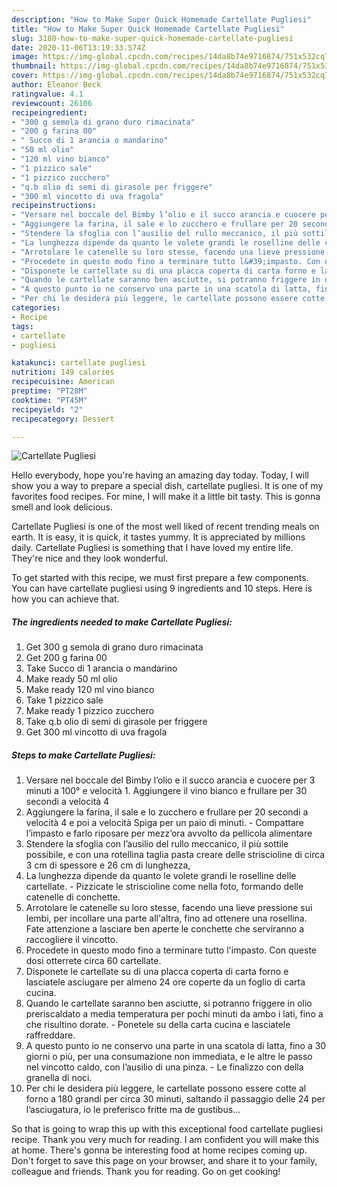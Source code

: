 ```yaml
---
description: "How to Make Super Quick Homemade Cartellate Pugliesi"
title: "How to Make Super Quick Homemade Cartellate Pugliesi"
slug: 3180-how-to-make-super-quick-homemade-cartellate-pugliesi
date: 2020-11-06T13:19:33.574Z
image: https://img-global.cpcdn.com/recipes/14da8b74e9716874/751x532cq70/cartellate-pugliesi-recipe-main-photo.jpg
thumbnail: https://img-global.cpcdn.com/recipes/14da8b74e9716874/751x532cq70/cartellate-pugliesi-recipe-main-photo.jpg
cover: https://img-global.cpcdn.com/recipes/14da8b74e9716874/751x532cq70/cartellate-pugliesi-recipe-main-photo.jpg
author: Eleanor Beck
ratingvalue: 4.1
reviewcount: 26106
recipeingredient:
- "300 g semola di grano duro rimacinata"
- "200 g farina 00"
- " Succo di 1 arancia o mandarino"
- "50 ml olio"
- "120 ml vino bianco"
- "1 pizzico sale"
- "1 pizzico zucchero"
- "q.b olio di semi di girasole per friggere"
- "300 ml vincotto di uva fragola"
recipeinstructions:
- "Versare nel boccale del Bimby l’olio e il succo arancia e cuocere per 3 minuti a 100° e velocità 1. Aggiungere il vino bianco e frullare per 30 secondi a velocità 4"
- "Aggiungere la farina, il sale e lo zucchero e frullare per 20 secondi a velocità 4 e poi a velocità Spiga per un paio di minuti. Compattare l’impasto e farlo riposare per mezz’ora avvolto da pellicola alimentare"
- "Stendere la sfoglia con l’ausilio del rullo meccanico, il più sottile possibile, e con una rotellina taglia pasta creare delle striscioline di circa 3 cm di spessore e 26 cm di lunghezza,"
- "La lunghezza dipende da quanto le volete grandi le roselline delle cartellate.  Pizzicate le striscioline come nella foto, formando delle catenelle di conchette."
- "Arrotolare le catenelle su loro stesse, facendo una lieve pressione sui lembi, per incollare una parte all&#39;altra, fino ad ottenere una rosellina. Fate attenzione a lasciare ben aperte le conchette che serviranno a raccogliere il vincotto."
- "Procedete in questo modo fino a terminare tutto l&#39;impasto. Con queste dosi otterrete circa 60 cartellate."
- "Disponete le cartellate su di una placca coperta di carta forno e lasciatele asciugare per almeno 24 ore coperte da un foglio di carta cucina."
- "Quando le cartellate saranno ben asciutte, si potranno friggere in olio preriscaldato a media temperatura per pochi minuti da ambo i lati, fino a che risultino dorate.  Ponetele su della carta cucina e lasciatele raffreddare."
- "A questo punto io ne conservo una parte in una scatola di latta, fino a 30 giorni o più, per una consumazione non immediata, e le altre le passo nel vincotto caldo, con l’ausilio di una pinza. Le finalizzo con della granella di noci."
- "Per chi le desidera più leggere, le cartellate possono essere cotte al forno a 180 grandi per circa 30 minuti, saltando il passaggio delle 24 per l’asciugatura, io le preferisco fritte ma de gustibus…"
categories:
- Recipe
tags:
- cartellate
- pugliesi

katakunci: cartellate pugliesi 
nutrition: 149 calories
recipecuisine: American
preptime: "PT28M"
cooktime: "PT45M"
recipeyield: "2"
recipecategory: Dessert

---
```



![Cartellate Pugliesi](https://img-global.cpcdn.com/recipes/14da8b74e9716874/751x532cq70/cartellate-pugliesi-recipe-main-photo.jpg)

Hello everybody, hope you're having an amazing day today. Today, I will show you a way to prepare a special dish, cartellate pugliesi. It is one of my favorites food recipes. For mine, I will make it a little bit tasty. This is gonna smell and look delicious.



Cartellate Pugliesi is one of the most well liked of recent trending meals on earth. It is easy, it is quick, it tastes yummy. It is appreciated by millions daily. Cartellate Pugliesi is something that I have loved my entire life. They're nice and they look wonderful.


To get started with this recipe, we must first prepare a few components. You can have cartellate pugliesi using 9 ingredients and 10 steps. Here is how you can achieve that.

<!--inarticleads1-->

##### The ingredients needed to make Cartellate Pugliesi:

1. Get 300 g semola di grano duro rimacinata
1. Get 200 g farina 00
1. Take  Succo di 1 arancia o mandarino
1. Make ready 50 ml olio
1. Make ready 120 ml vino bianco
1. Take 1 pizzico sale
1. Make ready 1 pizzico zucchero
1. Take q.b olio di semi di girasole per friggere
1. Get 300 ml vincotto di uva fragola




<!--inarticleads2-->

##### Steps to make Cartellate Pugliesi:

1. Versare nel boccale del Bimby l’olio e il succo arancia e cuocere per 3 minuti a 100° e velocità 1. Aggiungere il vino bianco e frullare per 30 secondi a velocità 4
1. Aggiungere la farina, il sale e lo zucchero e frullare per 20 secondi a velocità 4 e poi a velocità Spiga per un paio di minuti. - Compattare l’impasto e farlo riposare per mezz’ora avvolto da pellicola alimentare
1. Stendere la sfoglia con l’ausilio del rullo meccanico, il più sottile possibile, e con una rotellina taglia pasta creare delle striscioline di circa 3 cm di spessore e 26 cm di lunghezza,
1. La lunghezza dipende da quanto le volete grandi le roselline delle cartellate.  - Pizzicate le striscioline come nella foto, formando delle catenelle di conchette.
1. Arrotolare le catenelle su loro stesse, facendo una lieve pressione sui lembi, per incollare una parte all&#39;altra, fino ad ottenere una rosellina. Fate attenzione a lasciare ben aperte le conchette che serviranno a raccogliere il vincotto.
1. Procedete in questo modo fino a terminare tutto l&#39;impasto. Con queste dosi otterrete circa 60 cartellate.
1. Disponete le cartellate su di una placca coperta di carta forno e lasciatele asciugare per almeno 24 ore coperte da un foglio di carta cucina.
1. Quando le cartellate saranno ben asciutte, si potranno friggere in olio preriscaldato a media temperatura per pochi minuti da ambo i lati, fino a che risultino dorate.  - Ponetele su della carta cucina e lasciatele raffreddare.
1. A questo punto io ne conservo una parte in una scatola di latta, fino a 30 giorni o più, per una consumazione non immediata, e le altre le passo nel vincotto caldo, con l’ausilio di una pinza. - Le finalizzo con della granella di noci.
1. Per chi le desidera più leggere, le cartellate possono essere cotte al forno a 180 grandi per circa 30 minuti, saltando il passaggio delle 24 per l’asciugatura, io le preferisco fritte ma de gustibus…




So that is going to wrap this up with this exceptional food cartellate pugliesi recipe. Thank you very much for reading. I am confident you will make this at home. There's gonna be interesting food at home recipes coming up. Don't forget to save this page on your browser, and share it to your family, colleague and friends. Thank you for reading. Go on get cooking!
